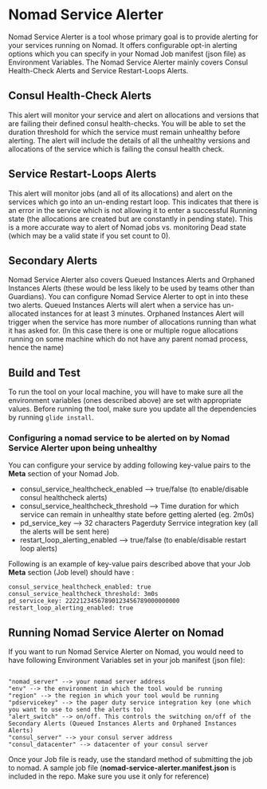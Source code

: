 # Nomad Service Alerter

Nomad Service Alerter is a tool whose primary goal is to provide alerting for your services running on Nomad. It offers configurable opt-in alerting options which you can specify in your Nomad Job manifest (json file) as Environment Variables.
The Nomad Service Alerter mainly covers Consul Health-Check Alerts and Service Restart-Loops Alerts.

## Consul Health-Check Alerts

This alert will monitor your service and alert on allocations and versions that are failing their defined consul health-checks. You will be able to set the duration threshold for which the service must remain unhealthy before alerting. The alert will include the details of all the unhealthy versions and allocations of the service which is failing the consul health check.

## Service Restart-Loops Alerts

This alert will monitor jobs (and all of its allocations) and alert on the services which go into an un-ending restart loop. This indicates that there is an error in the service which is not allowing it to enter a successful Running state (the allocations are created but are constantly in pending state). This is a more accurate way to alert of Nomad jobs vs. monitoring Dead state (which may be a valid state if you set count to 0).

## Secondary Alerts

Nomad Service Alerter also covers Queued Instances Alerts and Orphaned Instances Alerts (these would be less likely to be used by teams other than Guardians). You can configure Nomad Service Alerter to opt in into these two alerts. Queued Instances Alerts will alert when a service has un-allocated instances for at least 3 minutes. Orphaned Instances Alert will trigger when the service has more number of allocations running than what it has asked for. (In this case there is one or multiple rogue allocations running on some machine which do not have any parent nomad process, hence the name)

## Build and Test

To run the tool on your local machine, you will have to make sure all the environment variables (ones described above) are set with appropriate values.
Before running the tool, make sure you update all the dependencies by running `glide install`.

### Configuring a nomad service to be alerted on by Nomad Service Alerter upon being unhealthy

You can configure your service by adding following key-value pairs to the **Meta** section of your Nomad Job.
* consul_service_healthcheck_enabled --> true/false (to enable/disable consul healthcheck alerts)
* consul_service_healthcheck_threshold --> Time duration for which service can remain in unhealthy state before getting alerted (eg. 2m0s)
* pd_service_key --> 32 characters Pagerduty Serrvice integration key (all the alerts will be sent here)
* restart_loop_alerting_enabled --> true/false (to enable/disable restart loop alerts)

Following is an example of key-value pairs described above that your Job **Meta** section (Job level) should have :

```
consul_service_healthcheck_enabled: true
consul_service_healthcheck_threshold: 3m0s
pd_service_key: 22221234567890123456789000000000
restart_loop_alerting_enabled: true

```

## Running Nomad Service Alerter on Nomad

If you want to run Nomad Service Alerter on Nomad, you would need to have following Environment Variables set in your job manifest (json file):

```

"nomad_server" --> your nomad server address
"env" --> the environment in which the tool would be running
"region" --> the region in which your tool would be running
"pdservicekey" --> the pager duty service integration key (one which you want to use to send the alerts to)
"alert_switch" --> on/off. This controls the switching on/off of the Secondary Alerts (Queued Instances Alerts and Orphaned Instances Alerts)
"consul_server" --> your consul server address
"consul_datacenter" --> datacenter of your consul server

```
Once your Job file is ready, use the standard method of submitting the job to nomad. A sample job file (**nomad-service-alerter.manifest.json** is included in the repo. Make sure you use it only for reference)
